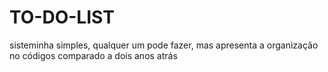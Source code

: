 # TO-DO-LIST
sisteminha simples, qualquer um pode fazer, mas apresenta a organização no códigos comparado a dois anos atrás
